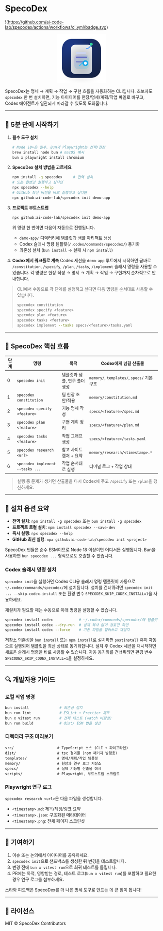 # SpecoDex

!(https://github.com/ai-code-lab/specodex/actions/workflows/ci.yml/badge.svg)

<p align="center">
  <img src="docs/assets/specodex-buddy.svg" alt="SpecoDex mascot" width="160">
</p>

SpecoDex는 명세 → 계획 → 작업 → 구현 흐름을 자동화하는 CLI입니다. 초보자도 `specodex` 한 번 설치하면, 기능 아이디어를 헌장/명세/계획/작업 파일로 바꾸고, Codex 에이전트가 일관되게 따라갈 수 있도록 도와줍니다.

---

## 🚀 5분 만에 시작하기

1. **필수 도구 설치**
   ```bash
   # Node 18+은 필수, Bun과 Playwright는 선택/권장
   brew install node bun # macOS 예시
   bun x playwright install chromium
   ```
2. **SpecoDex 설치 방법을 고르세요**
   ```bash
   npm install -g specodex     # 전역 설치
   # 또는 한번만 실행하고 싶다면
   npx specodex --help
   # GitHub 최신 버전을 바로 실행하고 싶다면
   npx github:ai-code-lab/specodex init demo-app
   ```
3. **프로젝트 부트스트랩**
   ```bash
   npx github:ai-code-lab/specodex init demo-app
   ```
   위 명령 한 번이면 다음이 자동으로 진행됩니다.
   - `demo-app/` 디렉터리에 템플릿과 샘플 아티팩트 생성
   - Codex 슬래시 명령 템플릿(`/.codex/commands/specodex/`) 동기화
   - 의존성 설치 (`bun install` → 실패 시 `npm install`)

4. **Codex에서 워크플로 계속**
   Codex 세션을 `demo-app` 루트에서 시작하면 곧바로 `/constitution`, `/specify`, `/plan`, `/tasks`, `/implement` 슬래시 명령을 사용할 수 있습니다. 각 명령은 헌장 작성 → 명세 → 계획 → 작업 → 구현까지 순차적으로 안내합니다.

> CLI에서 수동으로 각 단계를 실행하고 싶다면 다음 명령을 순서대로 사용할 수 있습니다.
> ```bash
> specodex constitution
> specodex specify <feature>
> specodex plan <feature>
> specodex tasks <feature>
> specodex implement --tasks specs/<feature>/tasks.yaml
> ```

---

## 🤖 SpecoDex 핵심 흐름

| 단계 | 명령                             | 목적                          | Codex에게 넘길 산출물                       |
| ---- | -------------------------------- | ----------------------------- | ------------------------------------------- |
| 0    | `specodex init`                  | 템플릿과 샘플, 연구 폴더 생성 | `memory/`, `templates/`, `specs/` 기본 구조 |
| 1    | `specodex constitution`          | 팀 헌장 초안/적용             | `memory/constitution.md`                    |
| 2    | `specodex specify <feature>`     | 기능 명세 작성                | `specs/<feature>/spec.md`                   |
| 3    | `specodex plan <feature>`        | 구현 계획 정리                | `specs/<feature>/plan.md`                   |
| 4    | `specodex tasks <feature>`       | 작업 그래프 생성              | `specs/<feature>/tasks.yaml`                |
| 5    | `specodex research <url>`        | 참고 사이트 캡처 + 요약       | `memory/research/<timestamp>.*`             |
| 6    | `specodex implement --tasks ...` | 작업 순서대로 실행            | 터미널 로그 + 작업 상태                     |

> 실행 중 문제가 생기면 산출물을 다시 Codex에 주고 `/specify` 또는 `/plan`을 갱신하세요.

---

## 🧰 설치 옵션 요약

- **전역 설치**: `npm install -g specodex` 또는 `bun install -g specodex`
- **프로젝트 로컬 설치**: `npm install specodex --save-dev`
- **즉시 실행**: `npx specodex --help`
- **GitHub 최신 실행**: `npx github:ai-code-lab/specodex init <project>`

SpecoDex 번들은 순수 ESM이므로 Node 18 이상이면 어디서든 실행됩니다. Bun을 사용하면 `bun specodex ...` 형식으로도 호출할 수 있습니다.

### Codex 슬래시 명령 설치

`specodex init`을 실행하면 Codex CLI용 슬래시 명령 템플릿이 자동으로 `~/.codex/commands/specodex/`에 설치됩니다. 설치를 건너뛰려면 `specodex init ... --skip-codex-install` 또는 환경 변수 `SPECODEX_SKIP_CODEX_INSTALL=1`을 사용하세요.

재설치가 필요할 때는 수동으로 아래 명령을 실행할 수 있습니다.

```bash
specodex install codex            # ~/.codex/commands/specodex/에 템플릿 복사
specodex install codex --dry-run  # 실제 복사 없이 경로만 확인
specodex install codex --force    # 기존 파일을 덮어쓰고 재설치
```

저장소 의존성을 `bun install` 또는 `npm install`로 설치하면 `postinstall` 훅이 자동으로 실행되어 템플릿을 최신 상태로 동기화합니다. 설치 후 Codex 세션을 재시작하면 새로운 슬래시 명령을 바로 사용할 수 있습니다. 자동 동기화를 건너뛰려면 환경 변수 `SPECODEX_SKIP_CODEX_INSTALL=1`을 설정하세요.

---

## 🔍 개발자용 가이드

### 로컬 작업 명령

```bash
bun install              # 의존성 설치
bun run lint             # ESLint + Prettier 체크
bun x vitest run         # 전체 테스트 (watch 비활성)
bun run build            # dist/ ESM 번들 생산
```

### 디렉터리 구조 미리보기

```
src/                    # TypeScript 소스 (CLI + 파이프라인)
dist/                   # tsc 결과물 (npm 패키지 발행용)
templates/              # 명세/계획/작업 템플릿
memory/                 # 헌장과 연구 로그 저장소
specs/                  # 실제 기능별 산출물 예시
scripts/                # Playwright, 부트스트랩 스크립트
```

### Playwright 연구 로그

`specodex research <url>`은 다음 파일을 생성합니다.

- `<timestamp>.md`: 제목/헤딩/링크 요약
- `<timestamp>.json`: 구조화된 메타데이터
- `<timestamp>.png`: 전체 페이지 스크린샷

---

## 🤝 기여하기

1. 이슈 또는 논의에서 아이디어를 공유하세요.
2. `specodex init`으로 샌드박스를 생성한 뒤 변경을 테스트합니다.
3. 변경 전에 `bun x vitest run`으로 회귀 테스트를 돌립니다.
4. PR에는 목적, 영향받는 경로, 테스트 로그(`bun x vitest run`)를 포함하고 필요한 경우 연구 로그를 첨부하세요.

스타와 피드백은 SpecoDex를 더 나은 명세 도구로 만드는 데 큰 힘이 됩니다!

---

## 📄 라이선스

MIT © SpecoDex Contributors
